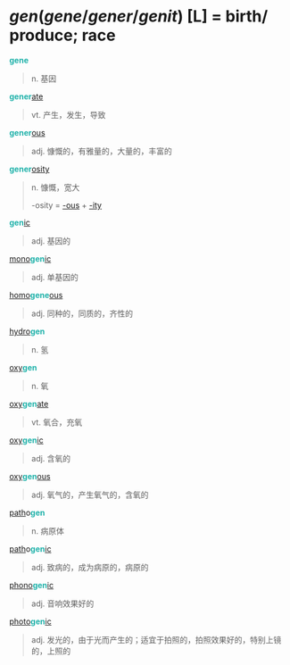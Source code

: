 # _gen_(_gene_/_gener_/_genit_) [L] = birth/ produce; race

<b style="color: #20B2AA;">gene</b>
> n. 基因

<b style="color: #20B2AA;">gener</b>[ate](-ate.md)
> vt. 产生，发生，导致

<b style="color: #20B2AA;">gener</b>[ous](-ous.md)
> adj. 慷慨的，有雅量的，大量的，丰富的

<b style="color: #20B2AA;">gener</b>[osity](-ity.md)
> n. 慷慨，宽大
>
> -osity = [-ous](-ous.md) + [-ity](-ity.md)

<b style="color: #20B2AA;">gen</b>[ic](-ic.md)
> adj. 基因的

[mono](_mon_.2.md)<b style="color: #20B2AA;">gen</b>[ic](-ic.md)
> adj. 单基因的

[homo](hom-.2.md)<b style="color: #20B2AA;">gene</b>[ous](-ous.md)
> adj. 同种的，同质的，齐性的

[hydro](_hydr_.md)<b style="color: #20B2AA;">gen</b>
> n. 氢

[oxy](_oxy_.md)<b style="color: #20B2AA;">gen</b>
> n. 氧

[oxy](_oxy_.md)<b style="color: #20B2AA;">gen</b>[ate](-ate.md)
> vt. 氧合，充氧

[oxy](_oxy_.md)<b style="color: #20B2AA;">gen</b>[ic](-ic.md)
> adj. 含氧的

[oxy](_oxy_.md)<b style="color: #20B2AA;">gen</b>[ous](-ous.md)
> adj. 氧气的，产生氧气的，含氧的

[path](_pat_.2.md)o<b style="color: #20B2AA;">gen</b>
> n. 病原体

[path](_pat_.2.md)o<b style="color: #20B2AA;">gen</b>[ic](-ic.md)
> adj. 致病的，成为病原的，病原的

[phono](_phon_.md)<b style="color: #20B2AA;">gen</b>[ic](-ic.md)
> adj. 音响效果好的

[photo](_phot_.md)<b style="color: #20B2AA;">gen</b>[ic](-ic.md)
> adj. 发光的，由于光而产生的；适宜于拍照的，拍照效果好的，特别上镜的，上照的
